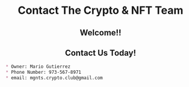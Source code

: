 <h1 align="center">Contact The Crypto & NFT Team</h1>
<h2 align="center">Welcome!!</h2>
<h2 align="center">Contact Us Today!</h2>

```markdown
* Owner: Mario Gutierrez 
* Phone Number: 973-567-8971
* email: mgnts.crypto.club@gmail.com
```